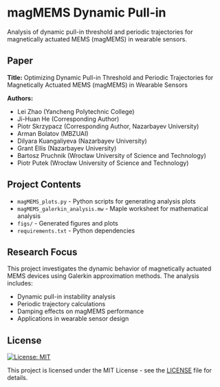 # magMEMS Dynamic Pull-in

Analysis of dynamic pull-in threshold and periodic trajectories for magnetically actuated MEMS (magMEMS) in wearable sensors.

## Paper

**Title:** Optimizing Dynamic Pull-in Threshold and Periodic Trajectories for Magnetically Actuated MEMS (magMEMS) in Wearable Sensors

**Authors:**
- Lei Zhao (Yancheng Polytechnic College)
- Ji-Huan He (Corresponding Author)
- Piotr Skrzypacz (Corresponding Author, Nazarbayev University)
- Arman Bolatov (MBZUAI)
- Dilyara Kuangaliyeva (Nazarbayev University)
- Grant Ellis (Nazarbayev University)
- Bartosz Pruchnik (Wrocław University of Science and Technology)
- Piotr Putek (Wrocław University of Science and Technology)

## Project Contents

- `magMEMS_plots.py` - Python scripts for generating analysis plots
- `magMEMS_galerkin_analysis.mw` - Maple worksheet for mathematical analysis
- `figs/` - Generated figures and plots
- `requirements.txt` - Python dependencies

## Research Focus

This project investigates the dynamic behavior of magnetically actuated MEMS devices using Galerkin approximation methods. The analysis includes:

- Dynamic pull-in instability analysis
- Periodic trajectory calculations
- Damping effects on magMEMS performance
- Applications in wearable sensor design

## License

[![License: MIT](https://img.shields.io/badge/License-MIT-yellow.svg)](https://opensource.org/licenses/MIT)

This project is licensed under the MIT License - see the [LICENSE](LICENSE) file for details.